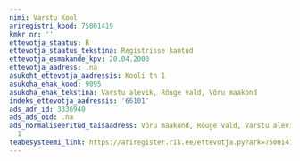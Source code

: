 ```yaml
---
nimi: Varstu Kool
ariregistri_kood: 75001419
kmkr_nr: ''
ettevotja_staatus: R
ettevotja_staatus_tekstina: Registrisse kantud
ettevotja_esmakande_kpv: 20.04.2000
ettevotja_aadress: .na
asukoht_ettevotja_aadressis: Kooli tn 1
asukoha_ehak_kood: 9095
asukoha_ehak_tekstina: Varstu alevik, Rõuge vald, Võru maakond
indeks_ettevotja_aadressis: '66101'
ads_adr_id: 3336940
ads_ads_oid: .na
ads_normaliseeritud_taisaadress: Võru maakond, Rõuge vald, Varstu alevik, Kooli tn
  1
teabesysteemi_link: https://ariregister.rik.ee/ettevotja.py?ark=75001419&ref=rekvisiidid
---
```


